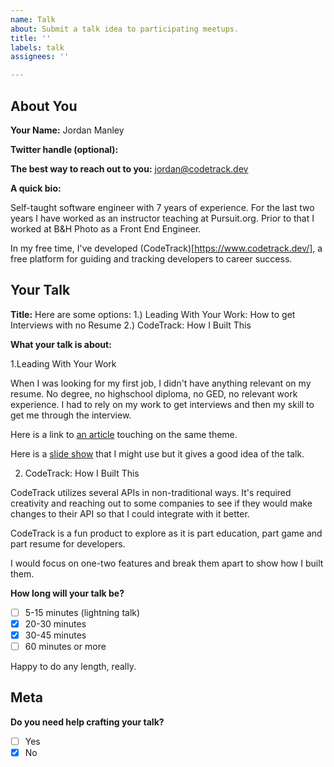 ```yaml
---
name: Talk
about: Submit a talk idea to participating meetups.
title: ''
labels: talk
assignees: ''

---
```


## About You

**Your Name:**
Jordan Manley

**Twitter handle (optional):** 

**The best way to reach out to you:**
jordan@codetrack.dev

**A quick bio:**

Self-taught software engineer with 7 years of experience. For the last two years I have worked as an instructor teaching at Pursuit.org. Prior to that I worked at B&H Photo as a Front End Engineer.

In my free time, I've developed (CodeTrack)[https://www.codetrack.dev/], a free platform for guiding and tracking developers to career success. 

## Your Talk

**Title:**
Here are some options: 
1.) Leading With Your Work: How to get Interviews with no Resume
2.) CodeTrack: How I Built This

**What your talk is about:**

1.Leading With Your Work

When I was looking for my first job, I didn't have anything relevant on my resume. No degree, no highschool diploma, no GED, no relevant work experience. I had to rely on my work to get interviews and then my skill to get me through the interview. 

Here is a link to [an article](https://www.codetrack.dev/articles/one-great-project) touching on the same theme.

Here is a [slide show](https://slides.com/jordanmanley-1/deck) that I might use but it gives a good idea of the talk.

2. CodeTrack: How I Built This

CodeTrack utilizes several APIs in non-traditional ways. It's required creativity and reaching out to some companies to see if they would make changes to their API so that I could integrate with it better. 

CodeTrack is a fun product to explore as it is part education, part game and part resume for developers. 

I would focus on one-two features and break them apart to show how I built them. 


**How long will your talk be?**
- [ ] 5-15 minutes (lightning talk)
- [x] 20-30 minutes
- [x] 30-45 minutes
- [ ] 60 minutes or more

Happy to do any length, really. 

## Meta

**Do you need help crafting your talk?**
- [ ] Yes
- [x] No

